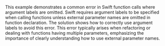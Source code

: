 This example demonstrates a common error in Swift function calls where argument labels are omitted.  Swift requires argument labels to be specified when calling functions unless external parameter names are omitted in function declaration. The solution shows how to correctly use argument labels to avoid this error.  This error typically arises when refactoring or dealing with functions having multiple parameters, emphasizing the importance of clearly understanding how to use external parameter names.